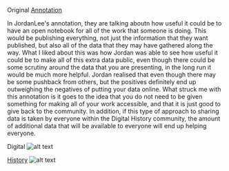 Original [Annotation](https://hyp.is/vCh1BFoIEeiiQz-yH9cVwg/wcm1.web.rice.edu/open-notebook-history.html)

In JordanLee's annotation, they are talking aboutn how useful it could be to have an open notebook for all of the work that someone is doing. This would be publishing everything, not just the information that they want published, but also all of the data that they may have gathered along the way. What I liked about this was how Jordan was able to see how useful it could be to make all of this extra data public, even though there could be some scrutiny around the data that you are presenting, in the long run it would be much more helpful. Jordan realised that even though there may be some pushback from others, but the positives definitely end up outweighing the negatives of putting your data online. What struck me with this annotation is it goes to the idea that you do not need to be given something for making all of your work accessible, and that it is just good to give back to the community. In addition, if this type of approach to sharing data is taken by everyone within the Digital History community, the amount of additional data that will be available to everyone will end up helping everyone. 

Digital 
![alt text](https://www.publicdomainpictures.net/pictures/220000/velka/digitale-welt.jpg "Digital")

[History](http://wcm1.web.rice.edu/open-notebook-history.html) 
![alt text](https://upload.wikimedia.org/wikipedia/commons/3/3a/1878_Adams_Monumental_Illustrated_Panorama_of_History_-_Geographicus_-_WorldHistory-adams-1871.jpg "History")